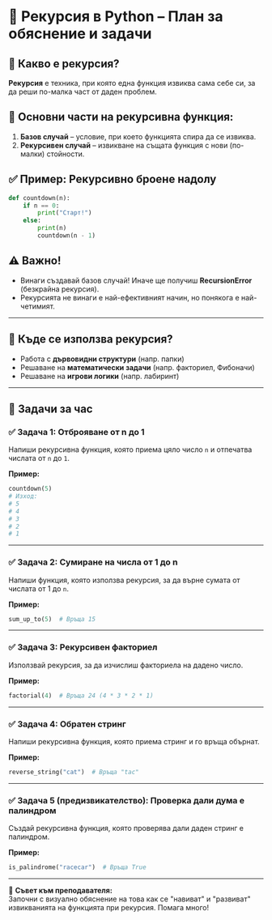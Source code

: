 # 🔁 Рекурсия в Python – План за обяснение и задачи

## 📌 Какво е рекурсия?
**Рекурсия** е техника, при която една функция извиква сама себе си, за да реши по-малка част от даден проблем.

## 🔧 Основни части на рекурсивна функция:
1. **Базов случай** – условие, при което функцията спира да се извиква.
2. **Рекурсивен случай** – извикване на същата функция с нови (по-малки) стойности.

## ✅ Пример: Рекурсивно броене надолу
```python
def countdown(n):
    if n == 0:
        print("Старт!")
    else:
        print(n)
        countdown(n - 1)
```

## ⚠️ Важно!
- Винаги създавай базов случай! Иначе ще получиш **RecursionError** (безкрайна рекурсия).
- Рекурсията не винаги е най-ефективният начин, но понякога е най-четимият.

---

## 🧠 Къде се използва рекурсия?
- Работа с **дървовидни структури** (напр. папки)
- Решаване на **математически задачи** (напр. факториел, Фибоначи)
- Решаване на **игрови логики** (напр. лабиринт)

---

## 🧪 Задачи за час

### ✅ Задача 1: Отброяване от n до 1
Напиши рекурсивна функция, която приема цяло число `n` и отпечатва числата от `n` до `1`.

**Пример:**
```python
countdown(5)
# Изход:
# 5
# 4
# 3
# 2
# 1
```

---

### ✅ Задача 2: Сумиране на числа от 1 до n
Напиши функция, която използва рекурсия, за да върне сумата от числата от 1 до `n`.

**Пример:**
```python
sum_up_to(5)  # Връща 15
```

---

### ✅ Задача 3: Рекурсивен факториел
Използвай рекурсия, за да изчислиш факториела на дадено число.

**Пример:**
```python
factorial(4)  # Връща 24 (4 * 3 * 2 * 1)
```

---

### ✅ Задача 4: Обратен стринг
Напиши рекурсивна функция, която приема стринг и го връща обърнат.

**Пример:**
```python
reverse_string("cat")  # Връща "tac"
```

---

### ✅ Задача 5 (предизвикателство): Проверка дали дума е палиндром
Създай рекурсивна функция, която проверява дали даден стринг е палиндром.

**Пример:**
```python
is_palindrome("racecar")  # Връща True
```

---

📌 **Съвет към преподавателя:**  
Започни с визуално обяснение на това как се "навиват" и "развиват" извикванията на функцията при рекурсия. Помага много!
